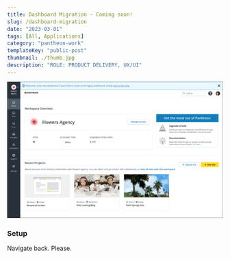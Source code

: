```yaml
---
title: Dashboard Migration - Coming soon!
slug: /dashboard-migration
date: "2023-03-01"
tags: [All, Applications]
category: "pantheon-work"
templateKey: "public-post"
thumbnail: ./thumb.jpg
description: "ROLE: PRODUCT DELIVERY, UX/UI"
---
```


<div className="kg-card kg-image-card kg-width-med">

![sreen](./dashboard-migrate.jpg)

</div>

### Setup

Navigate back. Please.

